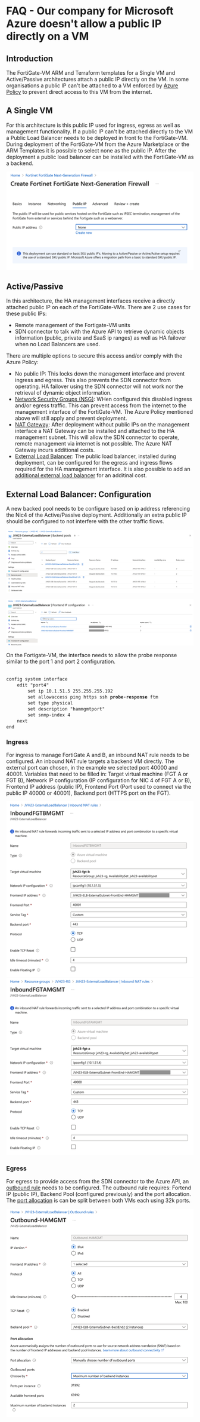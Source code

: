 # FAQ - Our company for Microsoft Azure doesn't allow a public IP directly on a VM

## Introduction

The FortiGate-VM ARM and Terraform templates for a Single VM and Active/Passive architectures attach a public IP directly on the VM. In some organisations a public IP can't be attached to a VM enforced by [Azure Policy](https://github.com/Azure/azure-policy/blob/master/built-in-policies/policyDefinitions/Network/NetworkPublicIPNic_Deny.json) to prevent direct access to this VM from the internet.

## A Single VM

For this architecture is this public IP used for ingress, egress as well as management functionality. If a public IP can't be attached directly to the VM a Public Load Balancer needs to be deployed in front fo the FortiGate-VM. During deployment of the FortiGate-VM from the Azure Marketplace or the ARM Templates it is possible to select none as the public IP. After the deployment a public load balancer can be installed with the FortiGate-VM as a backend.

![Single VM without a public IP](images/faq-publicip-singlevm.png)

## Active/Passive

In this architecture, the HA management interfaces receive a directly attached public IP on each of the FortiGate-VMs. There are 2 use cases for these public IPs:

- Remote management of the Fortigate-VM units
- SDN connector to talk with the Azure API to retrieve dynamic objects information (public, private and SaaS ip ranges) as well as HA failover when no Load Balancers are used.

There are multiple options to secure this access and/or comply with the Azure Policy:

- No public IP:  This locks down the management interface and prevent ingress and egress. This also prevents the SDN connector from operating. HA failover using the SDN connector will not work nor the retrieval of dynamic object information.
- [Network Security Groups (NSG)](https://learn.microsoft.com/en-us/azure/virtual-network/network-security-groups-overview): WHen configured this disabled ingress and/or egress traffic. This can prevent access from the internet to the management interface of the FortiGate-VM. The Azure Policy mentioned above will still apply and prevent deployment.
- [NAT Gateway](https://learn.microsoft.com/en-us/azure/nat-gateway/nat-overview): After deployment without public IPs on the management interface a NAT Gateway can be installed and attached to the HA management subnet. This will allow the SDN connector to operate, remote management via internet is not possible. The Azure NAT Gateway incurs additional costs.
- [External Load Balancer](https://learn.microsoft.com/en-us/azure/load-balancer/load-balancer-overview): The public load balancer, installed during deployment, can be configured for the egress and ingress flows required for the HA mamagement interface. It is also possible to add an [additional external load balancer](https://azure.microsoft.com/en-us/updates/general-availability-azure-load-balancer-per-vm-limit-removal/) for an additinal cost.

## External Load Balancer: Configuration

A new backed pool needs to be configure based on ip address referencing the Nic4 of the Active/Passive deployment. Additionally an extra public IP should be configured to not interfere with the other traffic flows.

![AzureLBBackendPool](images/faq-publicip-backendpool.png)

![AzureLBFrontendIP](images/faq-publicip-pip.png)

On the Fortigate-VM, the interface needs to allow the probe response similar to the port 1 and port 2 configuration.

<pre><code>
config system interface
    edit "port4"
        set ip 10.1.51.5 255.255.255.192
        set allowaccess ping https ssh <b>probe-response</b> ftm
        set type physical
        set description "hammgmtport"
        set snmp-index 4
    next
end
</code></pre>

### Ingress

For ingress to manage FortiGate A and B, an inbound NAT rule needs to be configured. An inbound NAT rule targets a backend VM directly. The external port can chosen, in the example we selected port 40000 and 40001. Variables that need to be filled in: Target virtual machine (FGT A or FGT B), Network IP configuration (IP configuration for NIC 4 of FGT A or B), Frontend IP address (public IP), Frontend Port (Port used to connect via the public IP 40000 or 40001), Backend port (HTTPS port on the FGT).

![AzureLBInboundNATRule1](images/faq-publicip-inboundnatrule1.png)
![AzureLBInboundNATRule2](images/faq-publicip-inboundnatrule2.png)

### Egress

For egress to provide access from the SDN connector to the Azure API, an [outbound rule](https://learn.microsoft.com/en-us/azure/load-balancer/outbound-rules) needs to be configured. The outbound rule requires: Fortend IP (public IP), Backend Pool (configured previously) and the port allocation. The [port allocation](https://learn.microsoft.com/en-us/azure/load-balancer/load-balancer-outbound-connections#preallocatedports) is can be split between both VMs each using 32k ports.

![AzureLBOutboundRule](images/faq-publicip-outboundrule.png)
